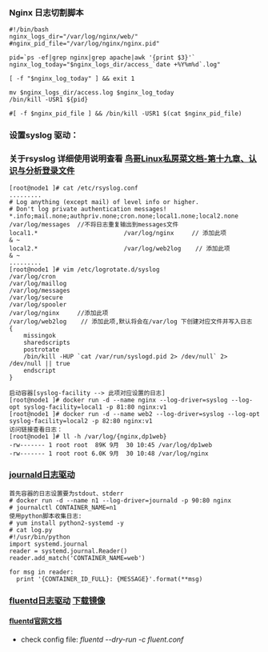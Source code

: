 ### Nginx 日志切割脚本	
	#!/bin/bash
	nginx_logs_dir="/var/log/nginx/web/"
	#nginx_pid_file="/var/log/nginx/nginx.pid"

	pid=`ps -ef|grep nginx|grep apache|awk '{print $3}'`
	nginx_log_today="$nginx_logs_dir/access_`date +%Y%m%d`.log"

	[ -f "$nginx_log_today" ] && exit 1

	mv $nginx_logs_dir/access.log $nginx_log_today
	/bin/kill -USR1 ${pid}

	#[ -f $nginx_pid_file ] && /bin/kill -USR1 $(cat $nginx_pid_file)

### 设置syslog 驱动：
### 关于rsyslog 详细使用说明查看 [鸟哥Linux私房菜文档-第十九章、认识与分析登录文件](http://cn.linux.vbird.org/linux_basic/0570syslog.php)
	[root@node1 ]# cat /etc/rsyslog.conf
	.........
	# Log anything (except mail) of level info or higher.
	# Don't log private authentication messages!
	*.info;mail.none;authpriv.none;cron.none;local1.none;local2.none     /var/log/messages  //不将日志重复输出到messages文件
	local1.* 						/var/log/nginx     // 添加此项
	& ~
	local2.*						/var/log/web2log    // 添加此项
	& ~
	.........
	[root@node1 ]# vim /etc/logrotate.d/syslog 
	/var/log/cron
	/var/log/maillog
	/var/log/messages
	/var/log/secure
	/var/log/spooler
	/var/log/nginx     //添加此项
    /var/log/web2log    // 添加此项,默认将会在/var/log 下创建对应文件并写入日志
	{
	    missingok
	    sharedscripts
	    postrotate
		/bin/kill -HUP `cat /var/run/syslogd.pid 2> /dev/null` 2> /dev/null || true
	    endscript
	}
	
	启动容器[syslog-facility --> 此项对应设置的日志]
	[root@node1 ]# docker run -d --name nginx --log-driver=syslog --log-opt syslog-facility=local1 -p 81:80 nginx:v1
	[root@node1 ]# docker run -d --name web2 --log-driver=syslog --log-opt syslog-facility=local2 -p 82:80 nginx:v1
	访问链接查看日志：
	[root@node1 ]# ll -h /var/log/{nginx,dp1web}
	-rw------- 1 root root  89K 9月  30 10:45 /var/log/dp1web
	-rw------- 1 root root 6.0K 9月  30 10:48 /var/log/nginx

### [journald日志驱动](https://docs.docker.com/engine/admin/logging/journald/)
	首先容器的日志设置要为stdout、stderr 
	# docker run -d --name n1 --log-driver=journald -p 90:80 nginx
	# journalctl CONTAINER_NAME=n1
	使用python脚本收集日志:
	# yum install python2-systemd -y
	# cat log.py
	#!/usr/bin/python
	import systemd.journal
	reader = systemd.journal.Reader()
	reader.add_match('CONTAINER_NAME=web')

	for msg in reader:
	  print '{CONTAINER_ID_FULL}: {MESSAGE}'.format(**msg)
	
### [fluentd日志驱动](https://docs.docker.com/engine/admin/logging/fluentd/) [下载镜像](https://hub.docker.com/r/fluent/fluentd/)
#### [fluentd官网文档](http://docs.fluentd.org/)
* check config file:
*fluentd --dry-run -c fluent.conf*
